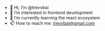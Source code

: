 - 👋 Hi, I’m @trevvbai
- 👀 I’m interested in frontend development
- 🌱 I’m currently learning the react ecosystem
- 📫 How to reach me: trevvbai@gmail.com

<!---
trevvbai/trevvbai is a ✨ special ✨ repository because its `README.md` (this file) appears on your GitHub profile.
You can click the Preview link to take a look at your changes.
--->
